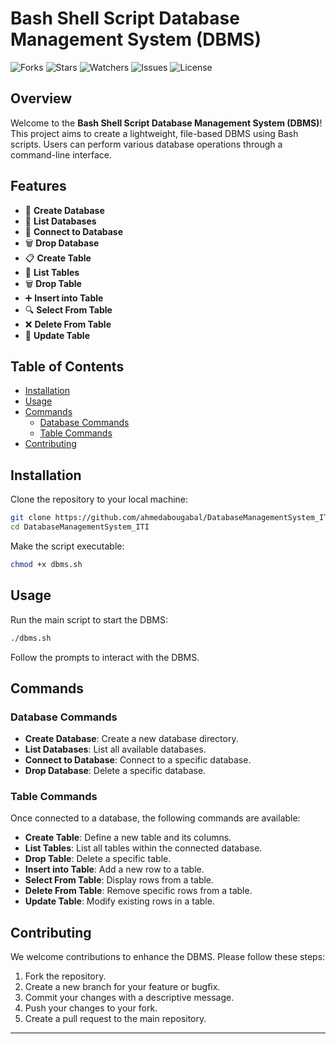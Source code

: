 # Bash Shell Script Database Management System (DBMS)

![Forks](https://img.shields.io/github/forks/ahmedabougabal/DatabaseManagementSystem_ITI?style=social)
![Stars](https://img.shields.io/github/stars/ahmedabougabal/DatabaseManagementSystem_ITI?style=social)
![Watchers](https://img.shields.io/github/watchers/ahmedabougabal/DatabaseManagementSystem_ITI?style=social)
![Issues](https://img.shields.io/github/issues/ahmedabougabal/DatabaseManagementSystem_ITI)
![License](https://img.shields.io/github/license/ahmedabougabal/DatabaseManagementSystem_ITI)

## Overview

Welcome to the **Bash Shell Script Database Management System (DBMS)**! This project aims to create a lightweight, file-based DBMS using Bash scripts. Users can perform various database operations through a command-line interface.

## Features

- 📁 **Create Database**
- 📜 **List Databases**
- 🔗 **Connect to Database**
- 🗑️ **Drop Database**
- 📋 **Create Table**
- 📄 **List Tables**
- 🗑️ **Drop Table**
- ➕ **Insert into Table**
- 🔍 **Select From Table**
- ❌ **Delete From Table**
- 📝 **Update Table**

## Table of Contents

- [Installation](#installation)
- [Usage](#usage)
- [Commands](#commands)
  - [Database Commands](#database-commands)
  - [Table Commands](#table-commands)
- [Contributing](#contributing)

## Installation

Clone the repository to your local machine:

```sh
git clone https://github.com/ahmedabougabal/DatabaseManagementSystem_ITI.git
cd DatabaseManagementSystem_ITI
```

Make the script executable:

```sh
chmod +x dbms.sh
```

## Usage

Run the main script to start the DBMS:

```sh
./dbms.sh
```

Follow the prompts to interact with the DBMS.

## Commands

### Database Commands

- **Create Database**: Create a new database directory.
- **List Databases**: List all available databases.
- **Connect to Database**: Connect to a specific database.
- **Drop Database**: Delete a specific database.

### Table Commands

Once connected to a database, the following commands are available:

- **Create Table**: Define a new table and its columns.
- **List Tables**: List all tables within the connected database.
- **Drop Table**: Delete a specific table.
- **Insert into Table**: Add a new row to a table.
- **Select From Table**: Display rows from a table.
- **Delete From Table**: Remove specific rows from a table.
- **Update Table**: Modify existing rows in a table.

## Contributing

We welcome contributions to enhance the DBMS. Please follow these steps:

1. Fork the repository.
2. Create a new branch for your feature or bugfix.
3. Commit your changes with a descriptive message.
4. Push your changes to your fork.
5. Create a pull request to the main repository.

<hr />
